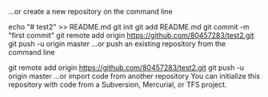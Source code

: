…or create a new repository on the command line

echo "# test2" >> README.md
git init
git add README.md
git commit -m "first commit"
git remote add origin https://github.com/80457283/test2.git
git push -u origin master
…or push an existing repository from the command line

git remote add origin https://github.com/80457283/test2.git
git push -u origin master
…or import code from another repository
You can initialize this repository with code from a Subversion, Mercurial, or TFS project.